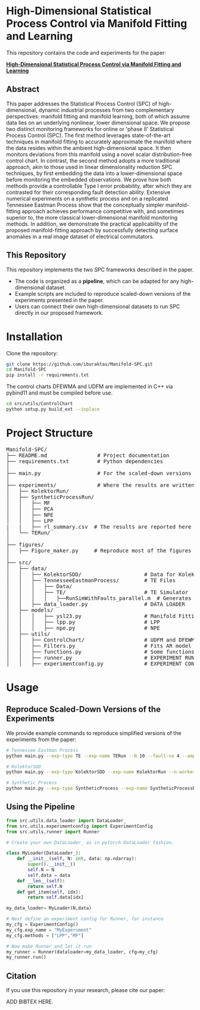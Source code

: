 # High-Dimensional Statistical Process Control via Manifold Fitting and Learning

This repository contains the code and experiments for the paper:

[**High-Dimensional Statistical Process Control via Manifold Fitting and Learning**](https://arxiv.org/abs/2509.19820)



## Abstract 

This paper addresses the Statistical Process Control (SPC) of high-dimensional, dynamic industrial processes from two complementary perspectives: manifold fitting and manifold learning, both of which assume data lies on an underlying nonlinear, lower dimensional space. We propose two distinct monitoring frameworks for online or 'phase II' Statistical Process Control (SPC). The first method leverages state-of-the-art techniques in manifold fitting to accurately approximate the manifold where the data resides within the ambient high-dimensional space. It then monitors deviations from this manifold using a novel scalar distribution-free control chart. In contrast, the second method adopts a more traditional approach, akin to those used in linear dimensionality reduction SPC techniques, by first embedding the data into a lower-dimensional space before monitoring the embedded observations. We prove how both methods provide a controllable Type I error probability, after which they are contrasted for their corresponding fault detection ability. Extensive numerical experiments on a synthetic process and on a replicated Tennessee Eastman Process show that the conceptually simpler manifold-fitting approach achieves performance competitive with, and sometimes superior to, the more classical lower-dimensional manifold monitoring methods. In addition, we demonstrate the practical applicability of the proposed manifold-fitting approach by successfully detecting surface anomalies in a real image dataset of electrical commutators.

## This Repository

This repository implements the two SPC frameworks described in the paper.  
- The code is organized as a **pipeline**, which can be adapted for any high-dimensional dataset.  
- Example scripts are included to reproduce scaled-down versions of the experiments presented in the paper.  
- Users can connect their own high-dimensional datasets to run SPC directly in our proposed framework.

# Installation

Clone the repository:

```bash
git clone https://github.com/iburaktas/Manifold-SPC.git
cd Manifold-SPC
pip install -r requirements.txt
```
The control charts DFEWMA and UDFM are implemented in C++ via pybind11 and must be compiled before use.

```bash
cd src/utils/ControlChart
python setup.py build_ext --inplace
```

# Project Structure

<pre>
Manifold-SPC/
├── README.md                # Project documentation
├── requirements.txt         # Python dependencies
│
├── main.py                  # For the scaled-down versions of the experiments
│
├── experiments/             # Where the results are written
│   ├── KolektorRun/
│   ├── SyntheticProcessRun/
│   │   ├── MF
│   │   ├── PCA
│   │   ├── NPE
│   │   ├── LPP
|   |   ├── rl_summary.csv  # The results are reported here
│   └── TERun/
│
├── figures/
│   ├── Figure_maker.py     # Reproduce most of the figures shown in the paper
│
├── src/
│   ├── data/     
│   │   ├── KolektorSDD/                    # Data for KolektorSDD
│   │   ├── TennesseeEastmanProcess/        # TE Files
│   │   │   ├── Data/                       
│   │   │   ├── TE/                         # TE Simulator
│   │   │   │   ├──RunSimWithFaults_parallel.m  # Generates TE data from setup.csv file
│   │   ├── data_loader.py                  # DATA LOADER
│   ├── models/
│   │   │   ├── ysl23.py                    # Manifold Fitting Method
│   │   │   ├── lpp.py                      # LPP
│   │   │   ├── npe.py                      # NPE
│   ├── utils/
│   │   ├── ControlChart/                   # UDFM and DFEWMA control charts
│   │   ├── Filters.py                      # Fits AR model
│   │   ├── functions.py                    # Some functions
│   │   ├── runner.py                       # EXPERIMENT RUNNER
│   │   ├── experimentconfig.py             # EXPERIMENT CONFIG FOR THE RUNNER
</pre>


# Usage

## Reproduce Scaled-Down Versions of the Experiments

We provide example commands to reproduce simplified versions of the experiments from the paper:

```bash
# Tennessee Eastman Process
python main.py --exp-type TE --exp-name TERun --N 10 --fault-no 4 --amplitude 0.1 --n-workers 8

# KolektorSDD
python main.py --exp-type KolektorSDD --exp-name KolektorRun --n-workers 1 --sigma-estimate 0 --alpha 0.005

# Synthetic Process
python main.py --exp-type SyntheticProcess --exp-name SyntheticProcessRun --N 100 --fault-no 4 --amplitude 10 --n-workers 8
```
## Using the Pipeline

```python
from src.utils.data_loader import DataLoader_
from src.utils.experimentconfig import ExperimentConfig
from src.utils.runner import Runner

# Create your own DataLoader_ as in pytorch DataLoader fashion.

class MyLoader(DataLoader_):
    def __init__(self, N: int, data: np.ndarray):
        super().__init__()   
        self.N = N
        self.data = data
    def __len__(self):
        return self.N
    def get_item(self, idx):
        return self.data[idx]

my_data_loader= MyLoader(N,data)

# Next define an experiment config for Runner, for instance
my_cfg = ExperimentConfig()
my_cfg.exp_name = "MyExperiment"
my_cfg.methods = ["LPP","MF"]

# Now make Runner and let it run
my_runner = Runner(dataloader=my_data_loader, cfg=my_cfg)
my_runner.run()
```

## Citation

If you use this repository in your research, please cite our paper:

ADD BIBTEX HERE.
